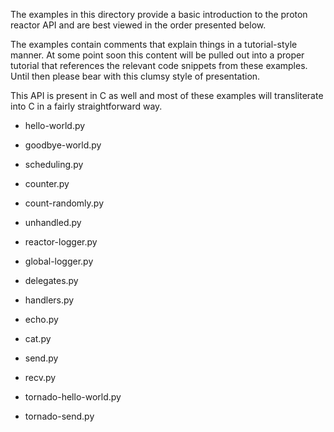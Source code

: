 The examples in this directory provide a basic introduction to the
proton reactor API and are best viewed in the order presented below.

The examples contain comments that explain things in a tutorial-style
manner. At some point soon this content will be pulled out into a
proper tutorial that references the relevant code snippets from these
examples. Until then please bear with this clumsy style of
presentation.

This API is present in C as well and most of these examples will
transliterate into C in a fairly straightforward way.

  - hello-world.py
  - goodbye-world.py

  - scheduling.py
  - counter.py
  - count-randomly.py

  - unhandled.py
  - reactor-logger.py
  - global-logger.py
  - delegates.py

  - handlers.py

  - echo.py
  - cat.py

  - send.py
  - recv.py

  - tornado-hello-world.py
  - tornado-send.py
